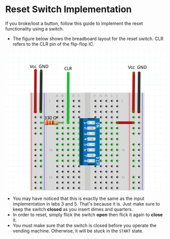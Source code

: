 # Reset Switch Implementation

If you broke/lost a button, follow this guide to implement the reset functionality using a switch.
- The figure below shows the breadboard layout for the reset switch. CLR refers to the CLR pin of the flip-flop IC.

![Reset Switch](./img/reset_switch.png)

- You may have noticed that this is exactly the same as the input implementation in labs 3 and 5. That's because it is. Just make sure to keep the switch **closed** as you insert dimes and quarters.
- In order to reset, simply flick the switch **open** then flick it again to **close** it.
- You must make sure that the switch is closed before you operate the vending machine. Otherwise, it will be stuck in the `START` state.